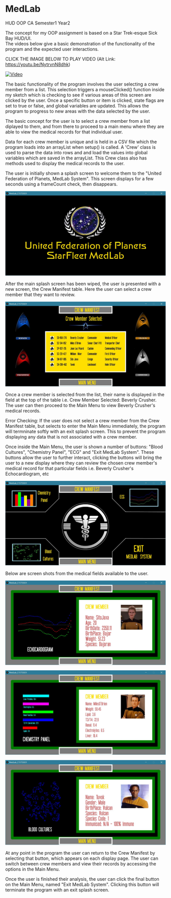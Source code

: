 # MedLab
HUD OOP CA Semester1 Year2

The concept for my OOP assignment is based on a Star Trek-esque Sick Bay HUD/UI.  
The videos below give a basic demonstration of the functionality of the program and the expected user interactions. 

CLICK THE IMAGE BELOW TO PLAY VIDEO
(Alt Link: https://youtu.be/NytrvnN8dhk)

[![Video](http://img.youtube.com/vi/NytrvnN8dhk/0.jpg)](http://www.youtube.com/watch?v=NytrvnN8dhk)

The basic functionality of the program involves the user selecting a crew member from a list. This selection triggers a 
mouseClicked() function inside my sketch which is checking to see if various areas of this screen are clicked by the user. 
Once a specific button or item is clicked, state flags are set to true or false, and global variables 
are updated. This allows the program to progress to new areas with the data selected by the user.

The basic concept for the user is to select a crew member from a list diplayed to them, and from there to proceed to 
a main menu where they are able to view the medical records for that individual user. 

Data for each crew member is unique and is held in a CSV file which the program loads into an arrayList when setup() is called. 
A 'Crew' class is used to parse the data into rows and and load the values into global variables which are saved in the arrayList.
This Crew class also has methods used to display the medical records to the user. 

The user is initially shown a splash screen to welcome them to the "United Federation of Planets, MedLab System".
This screen displays for a few seconds using a frameCount check, then disappears. 

![Main Splash](/screenshots/mainSplash.jpg?raw=true "Main Splash")

After the main splash screen has been wiped, the user is presented with a new screen, the Crew Manifest table. 
Here the user can select a crew member that they want to review. 

![Crew Manifest](/screenshots/crewManifestScreen.jpg?raw=true "Crew Manifest")

Once a crew member is selected from the list, their name is displayed in the field at the top of the table i.e. 
Crew Member Selected: Beverly Crusher. The user can then proceed to the Main Menu to view Beverly Crusher's medical records.

Error Checking:
If the user does not select a crew member from the Crew Manifest table, but selects to enter the Main Menu immediately, 
the program will termninate softly with an exit splash screen. This to prevent the program displaying any data that is not 
associated with a crew member. 

Once inside the Main Menu, the user is shown a number of buttons: "Blood Cultures", "Chemistry Panel", "ECG" and "Exit MedLab System".
These buttons allow the user to further interact, clicking the buttons will bring the user to a new display where they can 
review the chosen crew member's medical record for that particular fields i.e. Beverly Crusher's Echocardiogram, etc

![Main Menu](/screenshots/mainMenu.jpg?raw=true "Main Menu")

Below are screen shots from the medical fields available to the user. 

![Echocardiogram](/screenshots/echocardiogram.jpg?raw=true "Echocardiogram")

![Chemistry Panel](/screenshots/chemPanel.jpg?raw=true "Chemistry Panel")

![Blood Culture](/screenshots/bloodCulture.jpg?raw=true "Blood Culture")

At any point in the program the user can return to the Crew Manifest by selecting that button, which appears on each 
display page. The user can switch between crew members and view their records by accessing the options in the Main Menu. 

Once the user is finished their analysis, the user can click the final button on the Main Menu, named "Exit MedLab System".
Clicking this button will terminate the program with an exit splash screen. 